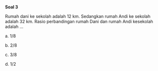 **Soal 3**

Rumah dani ke sekolah adalah 12 km. Sedangkan rumah Andi ke sekolah adalah 32 km. Rasio perbandingan rumah Dani dan rumah Andi kesekolah adalah …

a.  1/8

b.  2/8

c.  3/8

d.  1/2